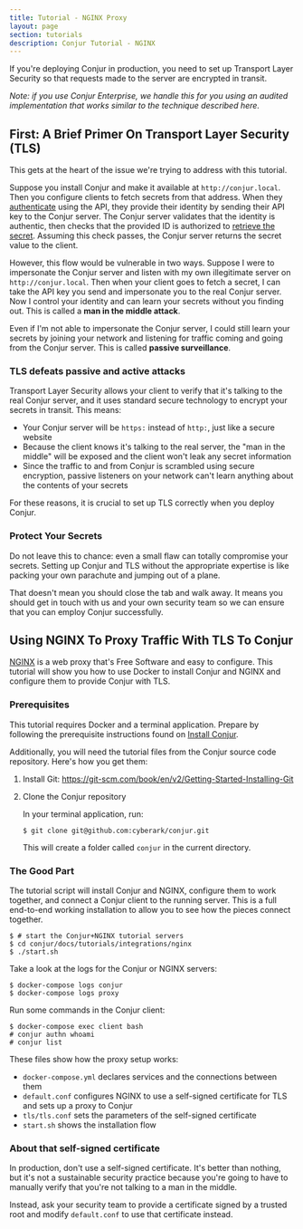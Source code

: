 ```yaml
---
title: Tutorial - NGINX Proxy
layout: page
section: tutorials
description: Conjur Tutorial - NGINX
---
```


If you're deploying Conjur in production, you need to set up Transport Layer
Security so that requests made to the server are encrypted in transit.

*Note: if you use Conjur Enterprise, we handle this for you using an audited
implementation that works similar to the technique described here.*

## First: A Brief Primer On Transport Layer Security (TLS)

This gets at the heart of the issue we're trying to address with this tutorial.

Suppose you install Conjur and make it available at `http://conjur.local`. Then
you configure clients to fetch secrets from that address. When they
[authenticate][authn] using the API, they provide their identity by sending
their API key to the Conjur server. The Conjur server validates that the
identity is authentic, then checks that the provided ID is authorized to
[retrieve the secret][secret-get]. Assuming this check passes, the Conjur server
returns the secret value to the client.

However, this flow would be vulnerable in two ways. Suppose I were to
impersonate the Conjur server and listen with my own illegitimate server on
`http://conjur.local`. Then when your client goes to fetch a secret, I can take
the API key you send and impersonate you to the real Conjur server. Now I
control your identity and can learn your secrets without you finding out. This
is called a **man in the middle attack**.

Even if I'm not able to impersonate the Conjur server, I could still learn your
secrets by joining your network and listening for traffic coming and going from
the Conjur server. This is called **passive surveillance**.

### TLS defeats passive and active attacks

Transport Layer Security allows your client to verify that it's talking to the
real Conjur server, and it uses standard secure technology to encrypt your
secrets in transit. This means:

* Your Conjur server will be `https:` instead of `http:`, just like a secure
  website
* Because the client knows it's talking to the real server, the "man in the
  middle" will be exposed and the client won't leak any secret information
* Since the traffic to and from Conjur is scrambled using secure encryption,
  passive listeners on your network can't learn anything about the contents of
  your secrets

For these reasons, it is crucial to set up TLS correctly when you deploy Conjur.

### Protect Your Secrets

Do not leave this to chance: even a small flaw can totally compromise your
secrets. Setting up Conjur and TLS without the appropriate expertise is like
packing your own parachute and jumping out of a plane.

That doesn't mean you should close the tab and walk away. It means you should get
in touch with us and your own security team so we can ensure that you can employ
Conjur successfully.

[authn]: https://www.conjur.org/api.html#authentication-authenticate-post
[secret-get]: https://www.conjur.org/api.html#secrets-retrieve-a-secret-get

## Using NGINX To Proxy Traffic With TLS To Conjur

[NGINX][NGINX] is a web proxy that's Free Software and easy to configure. This
tutorial will show you how to use Docker to install Conjur and NGINX and
configure them to provide Conjur with TLS.

### Prerequisites

This tutorial requires Docker and a terminal application. Prepare by following
the prerequisite instructions found on [Install Conjur][prerequisites].

Additionally, you will need the tutorial files from the Conjur source code
repository. Here's how you get them:

1. Install Git: https://git-scm.com/book/en/v2/Getting-Started-Installing-Git
1. Clone the Conjur repository
   
   In your terminal application, run:
   ```sh-session
   $ git clone git@github.com:cyberark/conjur.git
   ```
   This will create a folder called `conjur` in the current directory.

### The Good Part

The tutorial script will install Conjur and NGINX, configure them to work
together, and connect a Conjur client to the running server. This is a full
end-to-end working installation to allow you to see how the pieces connect
together.

```sh-session
$ # start the Conjur+NGINX tutorial servers
$ cd conjur/docs/tutorials/integrations/nginx
$ ./start.sh
```

Take a look at the logs for the Conjur or NGINX servers:

```sh-session
$ docker-compose logs conjur
$ docker-compose logs proxy
```

Run some commands in the Conjur client:

```sh-session
$ docker-compose exec client bash
# conjur authn whoami
# conjur list
```

These files show how the proxy setup works:

* `docker-compose.yml` declares services and the connections between them
* `default.conf` configures NGINX to use a self-signed certificate for TLS and
  sets up a proxy to Conjur
* `tls/tls.conf` sets the parameters of the self-signed certificate
* `start.sh` shows the installation flow

### About that self-signed certificate

In production, don't use a self-signed certificate. It's better than nothing,
but it's not a sustainable security practice because you're going to have to
manually verify that you're not talking to a man in the middle.

Instead, ask your security team to provide a certificate signed by a trusted
root and modify `default.conf` to use that certificate instead.

[NGINX]: https://www.nginx.com
[prerequisites]: /get-started/install-conjur.html#prerequisites
